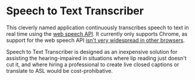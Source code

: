 # Speech to Text Transcriber

This cleverly named application continuously transcribes speech to text in real time using the [web speech API](https://dvcs.w3.org/hg/speech-api/raw-file/tip/speechapi.html). It currently only supports Chrome, as support for the web speech API [isn't very widespread in other browsers](http://caniuse.com/#feat=web-speech).

Speech to Text Transcriber is designed as an inexpensive solution for assisting the hearing-impaired in situations where lip reading just doesn't cut it, and where hiring a professional to create live closed captions or translate to ASL would be cost-prohibative.
